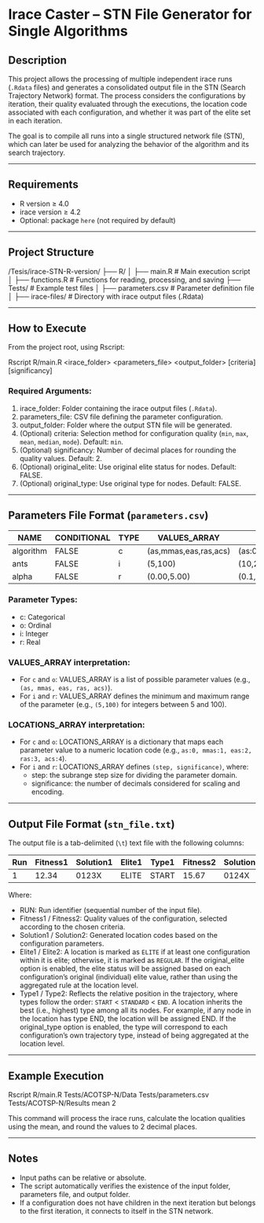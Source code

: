 # Irace Caster – STN File Generator for Single Algorithms

## Description

This project allows the processing of multiple independent irace runs (`.Rdata` files) and generates a consolidated output file in the STN (Search Trajectory Network) format. The process considers the configurations by iteration, their quality evaluated through the executions, the location code associated with each configuration, and whether it was part of the elite set in each iteration.

The goal is to compile all runs into a single structured network file (STN), which can later be used for analyzing the behavior of the algorithm and its search trajectory.

---

## Requirements

- R version ≥ 4.0
- irace version ≥ 4.2
- Optional: package `here` (not required by default)

---

## Project Structure

/Tesis/irace-STN-R-version/
├── R/
│   ├── main.R           # Main execution script
│   ├── functions.R      # Functions for reading, processing, and saving
├── Tests/               # Example test files
│   ├── parameters.csv   # Parameter definition file
│   ├── irace-files/     # Directory with irace output files (.Rdata)

---

## How to Execute

From the project root, using Rscript:

Rscript R/main.R <irace_folder> <parameters_file> <output_folder> [criteria] [significancy]

### Required Arguments:
1) irace_folder: Folder containing the irace output files (`.Rdata`).
2) parameters_file: CSV file defining the parameter configuration.
3) output_folder: Folder where the output STN file will be generated.
4) (Optional) criteria: Selection method for configuration quality (`min`, `max`, `mean`, `median`, `mode`). Default: `min`.
5) (Optional) significancy: Number of decimal places for rounding the quality values. Default: 2.
6) (Optional) original_elite: Use original elite status for nodes. Default: FALSE.
7) (Optional) original_type: Use original type for nodes. Default: FALSE.

---

## Parameters File Format (`parameters.csv`)

NAME        | CONDITIONAL | TYPE | VALUES_ARRAY         | LOCATIONS_ARRAY
------------|-------------|------|-----------------------|-------------------------------
algorithm   | FALSE       | c    | (as,mmas,eas,ras,acs) | (as:0,mmas:1,eas:2,ras:3,acs:4)
ants        | FALSE       | i    | (5,100)               | (10,2)
alpha       | FALSE       | r    | (0.00,5.00)           | (0.1,2)

### Parameter Types:
- c: Categorical
- o: Ordinal
- i: Integer
- r: Real

### VALUES_ARRAY interpretation:
- For `c` and `o`: VALUES_ARRAY is a list of possible parameter values (e.g., `(as, mmas, eas, ras, acs)`).
- For `i` and `r`: VALUES_ARRAY defines the minimum and maximum range of the parameter (e.g., `(5,100)` for integers between 5 and 100).

### LOCATIONS_ARRAY interpretation:
- For `c` and `o`: LOCATIONS_ARRAY is a dictionary that maps each parameter value to a numeric location code (e.g., `as:0, mmas:1, eas:2, ras:3, acs:4`).
- For `i` and `r`: LOCATIONS_ARRAY defines `(step, significance)`, where:
  - step: the subrange step size for dividing the parameter domain.
  - significance: the number of decimals considered for scaling and encoding.

---

## Output File Format (`stn_file.txt`)

The output file is a tab-delimited (`\t`) text file with the following columns:

Run | Fitness1 | Solution1 | Elite1  | Type1  | Fitness2 | Solution2 | Elite2   | Type2
----|----------|-----------|---------|--------|----------|-----------|----------|--------
1   | 12.34    | 0123X     | ELITE   | START  | 15.67    | 0124X     | REGULAR  | STANDARD

Where:
- RUN: Run identifier (sequential number of the input file).
- Fitness1 / Fitness2: Quality values of the configuration, selected according to the chosen criteria.
- Solution1 / Solution2: Generated location codes based on the configuration parameters.
- Elite1 / Elite2: A location is marked as `ELITE` if at least one configuration within it is elite; otherwise, it is marked as `REGULAR`.
If the original_elite option is enabled, the elite status will be assigned based on each configuration’s original (individual) elite value, rather than using the aggregated rule at the location level.
- Type1 / Type2: Reflects the relative position in the trajectory, where types follow the order: `START` < `STANDARD` < `END`. A location inherits the best (i.e., highest) type among all its nodes. For example, if any node in the location has type END, the location will be assigned END.
If the original_type option is enabled, the type will correspond to each configuration’s own trajectory type, instead of being aggregated at the location level.

---

## Example Execution

Rscript R/main.R Tests/ACOTSP-N/Data Tests/parameters.csv Tests/ACOTSP-N/Results mean 2

This command will process the irace runs, calculate the location qualities using the mean, and round the values to 2 decimal places.

---

## Notes

- Input paths can be relative or absolute.
- The script automatically verifies the existence of the input folder, parameters file, and output folder.
- If a configuration does not have children in the next iteration but belongs to the first iteration, it connects to itself in the STN network.